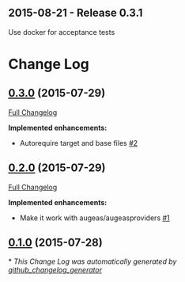 ## 2015-08-21 - Release 0.3.1

Use docker for acceptance tests

# Change Log

## [0.3.0](https://github.com/camptocamp/puppet-augeas_file/tree/0.3.0) (2015-07-29)
[Full Changelog](https://github.com/camptocamp/puppet-augeas_file/compare/0.2.0...0.3.0)

**Implemented enhancements:**

- Autorequire target and base files [\#2](https://github.com/camptocamp/puppet-augeas_file/issues/2)

## [0.2.0](https://github.com/camptocamp/puppet-augeas_file/tree/0.2.0) (2015-07-29)
[Full Changelog](https://github.com/camptocamp/puppet-augeas_file/compare/0.1.0...0.2.0)

**Implemented enhancements:**

- Make it work with augeas/augeasproviders [\#1](https://github.com/camptocamp/puppet-augeas_file/issues/1)

## [0.1.0](https://github.com/camptocamp/puppet-augeas_file/tree/0.1.0) (2015-07-28)


\* *This Change Log was automatically generated by [github_changelog_generator](https://github.com/skywinder/Github-Changelog-Generator)*

